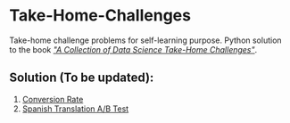 # Take-Home-Challenges

Take-home challenge problems for self-learning purpose. Python solution to the book [*"A Collection of Data Science Take-Home Challenges"*](https://datamasked.com/). 


## Solution (To be updated):

1. [Conversion Rate](https://github.com/jielulovesdessert/Take-Home-Challenges/blob/master/01.%20Conversion%20Rate.ipynb)
2. [Spanish Translation A/B Test](https://github.com/jielulovesdessert/Take-Home-Challenges/blob/master/02.%20Spanish%20Translation%20AB%20Test.ipynb)

